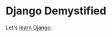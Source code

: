 # Django Demystified
Let's [learn Django](https://docs.djangoproject.com/en/1.8/intro/tutorial01/).
